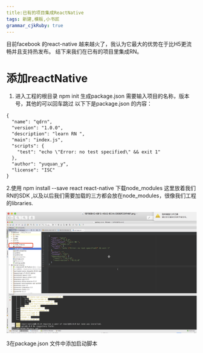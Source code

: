 ```yaml
---
title:已有的项目集成ReactNative
tags: 新建,模板,小书匠
grammar_cjkRuby: true
---
```


目前facebook 的react-native 越来越火了，我认为它最大的优势在于比H5更流畅并且支持热发布。
结下来我们在已有的项目里集成RN。


# **添加reactNative**
1. 进入工程的根目录 npm init  生成package.json
   需要输入项目的名称，版本号，其他的可以回车跳过
  以下下是package.json 的内容：
   

``` stylus
{
  "name": "qdrn",
  "version": "1.0.0",
  "description": "learn RN ",
  "main": "index.js",
  "scripts": {
    "test": "echo \"Error: no test specified\" && exit 1"
  },
  "author": "yuquan_y",
  "license": "ISC"
}
```

2.使用 npm install --save react react-native  下载node_modules 这里放着我们RN的SDK ,以及以后我们需要加载的三方都会放在node_modules，很像我们工程的libraries.

![enter description here][1]


  [1]: ./images/1513049411190.jpg
  
  3在package.json 文件中添加启动脚本